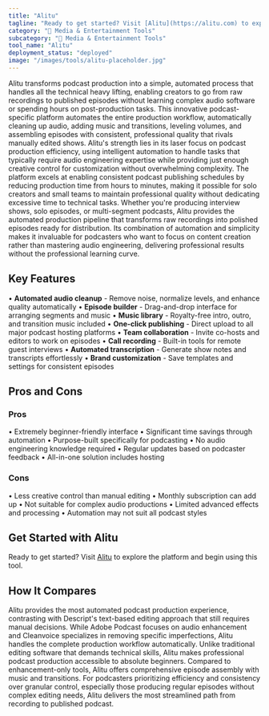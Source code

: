 ```yaml
---
title: "Alitu"
tagline: "Ready to get started? Visit [Alitu](https://alitu.com) to explore the platform and begin using this tool...."
category: "🎵 Media & Entertainment Tools"
subcategory: "🎵 Media & Entertainment Tools"
tool_name: "Alitu"
deployment_status: "deployed"
image: "/images/tools/alitu-placeholder.jpg"
---
```

Alitu transforms podcast production into a simple, automated process that handles all the technical heavy lifting, enabling creators to go from raw recordings to published episodes without learning complex audio software or spending hours on post-production tasks. This innovative podcast-specific platform automates the entire production workflow, automatically cleaning up audio, adding music and transitions, leveling volumes, and assembling episodes with consistent, professional quality that rivals manually edited shows. Alitu's strength lies in its laser focus on podcast production efficiency, using intelligent automation to handle tasks that typically require audio engineering expertise while providing just enough creative control for customization without overwhelming complexity. The platform excels at enabling consistent podcast publishing schedules by reducing production time from hours to minutes, making it possible for solo creators and small teams to maintain professional quality without dedicating excessive time to technical tasks. Whether you're producing interview shows, solo episodes, or multi-segment podcasts, Alitu provides the automated production pipeline that transforms raw recordings into polished episodes ready for distribution. Its combination of automation and simplicity makes it invaluable for podcasters who want to focus on content creation rather than mastering audio engineering, delivering professional results without the professional learning curve.

## Key Features

• **Automated audio cleanup** - Remove noise, normalize levels, and enhance quality automatically
• **Episode builder** - Drag-and-drop interface for arranging segments and music
• **Music library** - Royalty-free intro, outro, and transition music included
• **One-click publishing** - Direct upload to all major podcast hosting platforms
• **Team collaboration** - Invite co-hosts and editors to work on episodes
• **Call recording** - Built-in tools for remote guest interviews
• **Automated transcription** - Generate show notes and transcripts effortlessly
• **Brand customization** - Save templates and settings for consistent episodes

## Pros and Cons

### Pros
• Extremely beginner-friendly interface
• Significant time savings through automation
• Purpose-built specifically for podcasting
• No audio engineering knowledge required
• Regular updates based on podcaster feedback
• All-in-one solution includes hosting

### Cons
• Less creative control than manual editing
• Monthly subscription can add up
• Not suitable for complex audio productions
• Limited advanced effects and processing
• Automation may not suit all podcast styles

## Get Started with Alitu

Ready to get started? Visit [Alitu](https://alitu.com) to explore the platform and begin using this tool.

## How It Compares

Alitu provides the most automated podcast production experience, contrasting with Descript's text-based editing approach that still requires manual decisions. While Adobe Podcast focuses on audio enhancement and Cleanvoice specializes in removing specific imperfections, Alitu handles the complete production workflow automatically. Unlike traditional editing software that demands technical skills, Alitu makes professional podcast production accessible to absolute beginners. Compared to enhancement-only tools, Alitu offers comprehensive episode assembly with music and transitions. For podcasters prioritizing efficiency and consistency over granular control, especially those producing regular episodes without complex editing needs, Alitu delivers the most streamlined path from recording to published podcast.